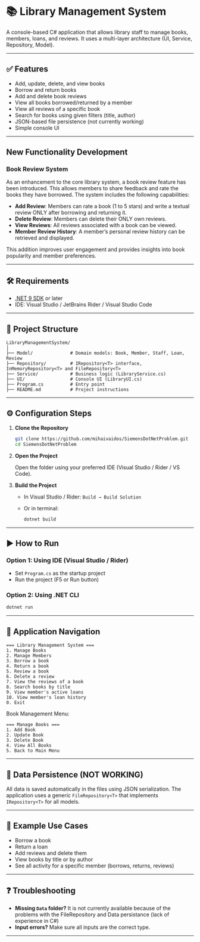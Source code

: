 # 📚 Library Management System

A console-based C# application that allows library staff to manage books, members, loans, and reviews. It uses a multi-layer architecture (UI, Service, Repository, Model).

---

## ✅ Features

* Add, update, delete, and view books
* Borrow and return books
* Add and delete book reviews
* View all books borrowed/returned by a member
* View all reviews of a specific book
* Search for books using given filters (title, author)
* JSON-based file persistence (not currently working)
* Simple console UI

---

## New Functionality Development

### Book Review System

As an enhancement to the core library system, a book review feature has been introduced. This allows members to share feedback and rate the books they have borrowed. The system includes the following capabilities:

- **Add Review**: Members can rate a book (1 to 5 stars) and write a textual review ONLY after borrowing and returning it.
- **Delete Review**: Members can delete their ONLY own reviews.
- **View Reviews**: All reviews associated with a book can be viewed.
- **Member Review History**: A member’s personal review history can be retrieved and displayed.

This addition improves user engagement and provides insights into book popularity and member preferences.

---

## 🛠 Requirements

* [.NET 9 SDK](https://dotnet.microsoft.com/en-us/download/dotnet/9.0) or later
* IDE: Visual Studio / JetBrains Rider / Visual Studio Code

---

## 📁 Project Structure

```
LibraryManagementSystem/
│
├── Model/              # Domain models: Book, Member, Staff, Loan, Review
├── Repository/         # IRepository<T> interface, InMemoryRepository<T> and FileRepository<T>
├── Service/            # Business logic (LibraryService.cs)
├── UI/                 # Console UI (LibraryUI.cs)
├── Program.cs          # Entry point
├── README.md           # Project instructions
```

---

## ⚙️ Configuration Steps

1. **Clone the Repository**

   ```bash
   git clone https://github.com/mihaivaidos/SiemensDotNetProblem.git
   cd SiemensDotNetProblem
   ```

2. **Open the Project**

   Open the folder using your preferred IDE (Visual Studio / Rider / VS Code).

3. **Build the Project**

   * In Visual Studio / Rider: `Build → Build Solution`
   * Or in terminal:

     ```bash
     dotnet build
     ```

---

## ▶️ How to Run

### Option 1: Using IDE (Visual Studio / Rider)

* Set `Program.cs` as the startup project
* Run the project (F5 or Run button)

### Option 2: Using .NET CLI

```bash
dotnet run
```

---

## 🧯 Application Navigation

```
=== Library Management System ===
1. Manage Books
2. Manage Members
3. Borrow a book
4. Return a book
5. Review a book
6. Delete a review
7. View the reviews of a book
8. Search books by title
9. View member's active loans
10. View member's loan history
0. Exit
```

Book Management Menu:

```
=== Manage Books ===
1. Add Book
2. Update Book
3. Delete Book
4. View All Books
5. Back to Main Menu
```

---

## 💾 Data Persistence (NOT WORKING)

All data is saved automatically in the files using JSON serialization. The application uses a generic `FileRepository<T>` that implements `IRepository<T>` for all models.

---

## 🧪 Example Use Cases

* Borrow a book
* Return a loan
* Add reviews and delete them
* View books by title or by author
* See all activity for a specific member (borrows, returns, reviews)

---

## ❓ Troubleshooting

* **Missing `Data` folder?** It is not currently available because of the problems with the FileRepository and Data persistance (lack of experience in C#)
* **Input errors?** Make sure all inputs are the correct type.

---
